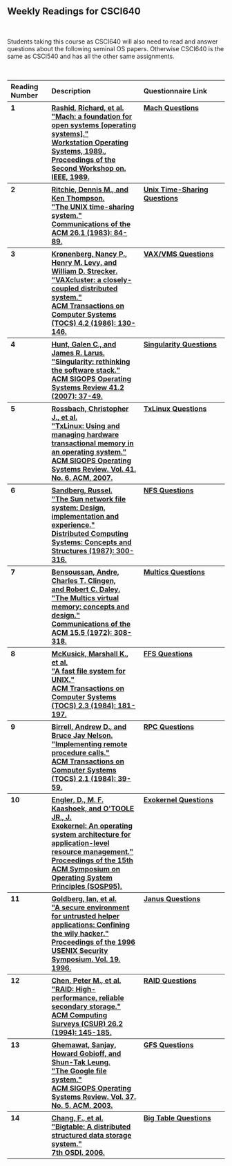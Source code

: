 <h2>Weekly Readings for CSCI640</h2>
<br>
<p>Students taking this course as CSCI640 will also need to read and answer
questions about the following seminal OS papers. Otherwise CSCI640 is the same
as CSCI540 and has all the other same assignments.</p>
<br>
<table>
	<tr>
		<th align="left" width="125">Reading Number</th>
		<th align="left" width="400">Description</th>
		<th align="left" width="400">Questionnaire Link</th>
		<!--<th align="left">Grades</th>-->
	</tr>
	<tr>
		<th align="left" width="125" valign="top">1</th>
		<th align="left" width="400"><a href="http://www.bryancdixon.com/site_media/Fall2014/CSCI640/machos.pdf">Rashid, Richard, et al. <br>"Mach: a foundation for open systems [operating systems]."<br> Workstation Operating Systems, 1989., <br>Proceedings of the Second Workshop on. IEEE, 1989.</a></th>
		<th align="left" width="400" valign="top"><a href="http://goo.gl/forms/teoUPeOh4n">Mach Questions</a></th>
		<!--<th align="left">Grades</th>-->
	</tr>
	<tr>
		<th align="left" width="125" valign="top">2</th>
		<th align="left" width="400"><a href="http://www.bryancdixon.com/site_media/Fall2014/CSCI640/unix.pdf">Ritchie, Dennis M., and Ken Thompson. <br>"The UNIX time-sharing system." <br>Communications of the ACM 26.1 (1983): 84-89.</a></th>
		<th align="left" width="400" valign="top"><a href="http://goo.gl/forms/bFlCrTehGP">Unix Time-Sharing Questions</a></th>
	</tr>
    <tr>
		<th align="left" width="125" valign="top">3</th>
		<th align="left" width="400"><a href="http://www.bryancdixon.com/site_media/Fall2014/CSCI640/vaxvms.pdf">Kronenberg, Nancy P., Henry M. Levy, and William D. Strecker. <br>"VAXcluster: a closely-coupled distributed system." <br>ACM Transactions on Computer Systems (TOCS) 4.2 (1986): 130-146.</a></th>
		<th align="left" width="400" valign="top"><a href="http://goo.gl/forms/ERf4J3K0E7">VAX/VMS Questions</a></th>
	</tr>
	<tr>
		<th align="left" width="125" valign="top">4</th>
		<th align="left" width="400"><a href="http://www.bryancdixon.com/site_media/Fall2014/CSCI640/singularity.pdf">Hunt, Galen C., and James R. Larus. <br>"Singularity: rethinking the software stack." <br>ACM SIGOPS Operating Systems Review 41.2 (2007): 37-49.</a></th>
		<th align="left" width="400" valign="top"><a href="">Singularity Questions</a></th>
	</tr>
	<tr>
		<th align="left" width="125" valign="top">5</th>
		<th align="left" width="400"><a href="http://www.bryancdixon.com/site_media/Fall2014/CSCI640/txlinux.pdf">Rossbach, Christopher J., et al. <br>"TxLinux: Using and managing hardware transactional memory in an operating system." <br>ACM SIGOPS Operating Systems Review. Vol. 41. No. 6. ACM, 2007.</a></th>
		<th align="left" width="400" valign="top"><a href="">TxLinux Questions</a></th>
	</tr>
	<tr>
		<th align="left" width="125" valign="top">6</th>
		<th align="left" width="400"><a href="http://www.bryancdixon.com/site_media/Fall2014/CSCI640/nfs.pdf">Sandberg, Russel. <br>"The Sun network file system: Design, implementation and experience." <br>Distributed Computing Systems: Concepts and Structures (1987): 300-316.</a></th>
		<th align="left" width="400" valign="top"><a href="">NFS Questions</a></th>
	</tr>
	<tr>
		<th align="left" width="125" valign="top">7</th>
		<th align="left" width="400"><a href="http://www.bryancdixon.com/site_media/Fall2014/CSCI640/multics.pdf">Bensoussan, Andre, Charles T. Clingen, <br>and Robert C. Daley. <br>"The Multics virtual memory: concepts and design." <br>Communications of the ACM 15.5 (1972): 308-318.</a></th>
		<th align="left" width="400" valign="top"><a href="">Multics Questions</a></th>
	</tr>
	<tr>
		<th align="left" width="125" valign="top">8</th>
		<th align="left" width="400"><a href="http://www.bryancdixon.com/site_media/Fall2014/CSCI640/ffs.pdf">McKusick, Marshall K., et al.<br>"A fast file system for UNIX." <br>ACM Transactions on Computer Systems (TOCS) 2.3 (1984): 181-197.</a></th>
		<th align="left" width="400" valign="top"><a href="">FFS Questions</a></th>
	</tr>
	<tr>
		<th align="left" width="125" valign="top">9</th>
		<th align="left" width="400"><a href="http://www.bryancdixon.com/site_media/Fall2014/CSCI640/rpc.pdf">Birrell, Andrew D., and Bruce Jay Nelson. <br>"Implementing remote procedure calls." <br>ACM Transactions on Computer Systems (TOCS) 2.1 (1984): 39-59.</a></th>
		<th align="left" width="400" valign="top"><a href="">RPC Questions</a></th>
	</tr>
	<tr>
		<th align="left" width="125" valign="top">10</th>
		<th align="left" width="400"><a href="http://www.bryancdixon.com/site_media/Fall2014/CSCI640/exokernel.pdf">Engler, D., M. F. Kaashoek, and O'TOOLE JR., J. <br>Exokernel: An operating system architecture for application-level resource management." <br>Proceedings of the 15th ACM Symposium on Operating System Principles (SOSP95).</a></th>
		<th align="left" width="400" valign="top"><a href="">Exokernel Questions</a></th>
	</tr>
	<tr>
		<th align="left" width="125" valign="top">11</th>
		<th align="left" width="400"><a href="http://www.bryancdixon.com/site_media/Fall2014/CSCI640/janus-usenix96.pdf">Goldberg, Ian, et al. <br>"A secure environment for untrusted helper applications: Confining the wily hacker." <br>Proceedings of the 1996 USENIX Security Symposium. Vol. 19. 1996.</a></th>
		<th align="left" width="400" valign="top"><a href="">Janus Questions</a></th>
	</tr>
	<tr>
		<th align="left" width="125" valign="top">12</th>
		<th align="left" width="400"><a href="http://www.bryancdixon.com/site_media/Fall2014/CSCI640/RAID84.pdf">Chen, Peter M., et al. <br>"RAID: High-performance, reliable secondary storage." <br>ACM Computing Surveys (CSUR) 26.2 (1994): 145-185.</a></th>
		<th align="left" width="400" valign="top"><a href="">RAID Questions</a></th>
	</tr>
	<tr>
		<th align="left" width="125" valign="top">13</th>
		<th align="left" width="400"><a href="http://www.bryancdixon.com/site_media/Fall2014/CSCI640/gfs.pdf">Ghemawat, Sanjay, Howard Gobioff, and Shun-Tak Leung. <br>"The Google file system." <br>ACM SIGOPS Operating Systems Review. Vol. 37. No. 5. ACM, 2003.</a></th>
		<th align="left" width="400" valign="top"><a href="">GFS Questions</a></th>
	</tr>
	<tr>
		<th align="left" width="125" valign="top">14</th>
		<th align="left" width="400"><a href="http://www.bryancdixon.com/site_media/Fall2014/CSCI640/bigtable.pdf">Chang, F., et al. <br>"Bigtable: A distributed structured data storage system." <br>7th OSDI. 2006.</a></th>
		<th align="left" width="400" valign="top"><a href="">Big Table Questions</a></th>
	</tr>
</table>
